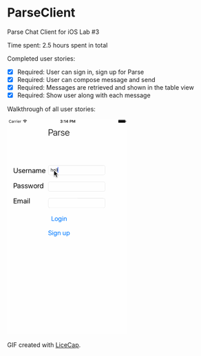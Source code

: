 # ParseClient
Parse Chat Client for iOS
Lab #3

Time spent: 2.5 hours spent in total

Completed user stories:

 * [x] Required: User can sign in, sign up for Parse
 * [x] Required: User can compose message and send
 * [x] Required: Messages are retrieved and shown in the table view
 * [x] Required: Show user along with each message
 
Walkthrough of all user stories:

![Video Walkthrough](walkthrough.gif)

GIF created with [LiceCap](http://www.cockos.com/licecap/).

